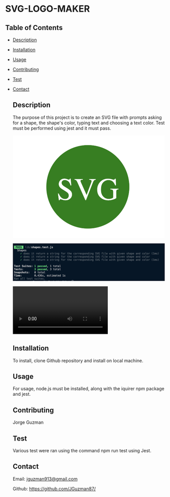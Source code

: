 # SVG-LOGO-MAKER

  ## Table of Contents
- [Description](#description) 
- [Installation](#installation)
- [Usage](#usage)
- [Contributing](#contributing)
- [Test](#test)
- [Contact](#contact)
 

  ## Description

  The purpose of this project is to create an SVG file with prompts asking for a shape, the shape's color, typing text and choosing a text color.  Test must be performed using jest and it must pass.

  ![alt text](image-1.png)

  ![alt text](image-2.png)

  [<video controls src="SVG-Logo (1).mp4" title="Title"></video>](https://watch.screencastify.com/v/a5FO2WHPNdkY7bYaEiKu)
  
  ## Installation

  To install, clone Github repository and install on local machine.

  ## Usage

  For usage, node.js must be installed, along with the iquirer npm package and jest.

  ## Contributing
  Jorge Guzman

  ## Test
  Various test were ran using the command npm run test using Jest.
  
  ## Contact
  Email: jguzman913@gmail.com

  Github: https://github.com/JGuzman87/